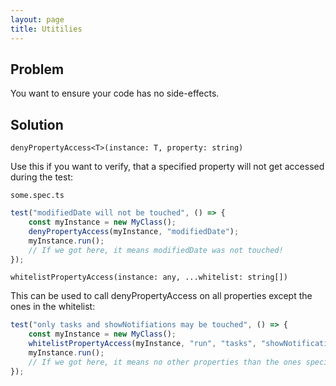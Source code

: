 ```yaml
---
layout: page
title: Utitilies
---
```


## Problem

You want to ensure your code has no side-effects.

## Solution

`denyPropertyAccess<T>(instance: T, property: string)`

Use this if you want to verify, that a specified property will not get accessed during the test:

`some.spec.ts`

```javascript
test("modifiedDate will not be touched", () => {
    const myInstance = new MyClass();
    denyPropertyAccess(myInstance, "modifiedDate");
    myInstance.run();
    // If we got here, it means modifiedDate was not touched!
});
```

`whitelistPropertyAccess(instance: any, ...whitelist: string[])`

This can be used to call denyPropertyAccess on all properties except the ones in the whitelist:

```javascript
test("only tasks and showNotifiations may be touched", () => {
    const myInstance = new MyClass();
    whitelistPropertyAccess(myInstance, "run", "tasks", "showNotification");
    myInstance.run();
    // If we got here, it means no other properties than the ones specified above have been touched!
});
```
